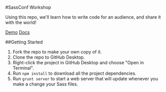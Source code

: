 #SassConf Workshop

Using this repo, we'll learn how to write code for an audience, and share it with the world!

[Demo](/demo)
[Docs](/sassdoc)

##Getting Started

1. Fork the repo to make your own copy of it.
2. Clone the repo to GitHub Desktop.
3. Right-click the project in GitHub Desktop and choose "Open in Terminal".
3. Run `npm install` to download all the project dependencies.
4. Run `grunt server` to start a web server that will update whenever you make a change your Sass files.

